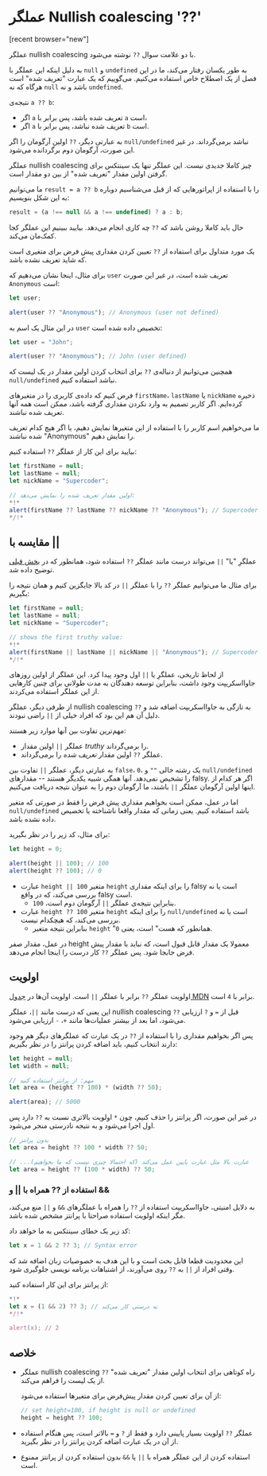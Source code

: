 # عملگر Nullish coalescing '??'

[recent browser="new"]

عملگر nullish coalescing با دو علامت سوال `??` نوشته می‌شود.

به دلیل اینکه این عملگر با `null` و `undefined` به طور یکسان رفتار می‌کند، ما در این فصل از یک اصطلاح خاص استفاده می‌کنیم. می‌گوییم که یک عبارت "تعریف شده" است هرگاه که نه `null` باشد و نه `undefined`.

نتیجه‌ی `a ?? b`:
- اگر `a` تعریف شده باشد، پس برابر با `a` است،
- اگر `a` تعریف شده نباشد، پس برابر با `b` است.

به عبارتی دیگر، `??` اولین آرگومان را اگر `null/undefined` نباشد برمی‌گرداند. در غیر این صورت، آرگومان دوم برگردانده می‌شود.

عملگر nullish coalescing چیز کاملا جدیدی نیست. این عملگر تنها یک سینتکس برای گرفتن اولین مقدار "تعریف شده" از بین دو مقدار است.

ما می‌توانیم `result = a ?? b` را با استفاده از اپراتورهایی که از قبل می‌شناسیم دوباره به این شکل بنویسیم:

```js
result = (a !== null && a !== undefined) ? a : b;
```

حال باید کاملا روشن باشد که `??` چه کاری انجام می‌دهد. بیایید ببینیم این عملگر کجا کمک‌مان می‌کند.

یک مورد متداول برای استفاده از `??` تعیین کردن مقداری پیش فرض برای متغیری است که شاید تعریف نشده باشد.

برای مثال، اینجا نشان می‌دهیم که `user` تعریف شده است، در غیر این صورت `Anonymous` است:

```js run
let user;

alert(user ?? "Anonymous"); // Anonymous (user not defined)
```

در این مثال یک اسم به `user` تخصیص داده شده است:

```js run
let user = "John";

alert(user ?? "Anonymous"); // John (user defined)
```

همچنین می‌توانیم از دنباله‌ی `??` برای انتخاب کردن اولین مقدار در یک لیست که `null/undefined` نباشد استفاده کنیم.

فرض کنیم که داده‌ی کاربری را در متغیرهای `firstName`، `lastName` یا `nickName` ذخیره کرده‌ایم. اگر کاربر تصمیم به وارد نکردن مقداری گرفته باشد، ممکن است همه آنها تعریف شده نباشند.

ما می‌خواهیم اسم کاربر را با استفاده از این متغیرها نمایش دهیم، یا اگر هیچ کدام تعریف شده نباشند "Anonymous" را نمایش  دهیم.

بیایید برای این کار از عملگر `??` استفاده کنیم:

```js run
let firstName = null;
let lastName = null;
let nickName = "Supercoder";

// اولین مقدار تعریف شده را نمایش می‌دهد:
*!*
alert(firstName ?? lastName ?? nickName ?? "Anonymous"); // Supercoder
*/!*
```

## مقایسه با ||

عملگرِ "یا" `||` می‌تواند درست مانند عملگر `??` استفاده شود، همانطور که در [بخش قبلی](info:logical-operators#or-finds-the-first-truthy-value) توضیح داده شد.

برای مثال ما می‌توانیم عملگر `??` را با عملگر `||` در کد بالا جایگزین کنیم و همان نتیجه را بگیریم:

```js run
let firstName = null;
let lastName = null;
let nickName = "Supercoder";

// shows the first truthy value:
*!*
alert(firstName || lastName || nickName || "Anonymous"); // Supercoder
*/!*
```

از لحاظ تاریخی، عملگرِ یا `||` اول وجود پیدا کرد. این عملگر از اولین روزهای جاوااسکریپت وجود داشت، بنابراین توسعه دهندگان به مدت طولانی برای چنین کارهایی از این عملگر استفاده می‌کردند.

از طرفی دیگر، عملگر nullish coalescing `??` به تازگی به جاوااسکریپت اضافه شد و دلیل آن هم این بود که افراد خیلی از `||` راضی نبودند.

مهم‌ترین تفاوت بین آنها موارد زیر هستند:
- عملگر `||` اولین مقدار *truthy* را برمی‌گرداند.
- عملگر `??` اولین مقدار *تعریف شده* را برمی‌گرداند.

به عبارتی دیگر، عملگر `||` تفاوت بین `false`، `0`، یک رشته خالی `""` و `null/undefined` را تشخیص نمی‌دهد. آنها همگی شبیه یکدیگر هستند -- مقدارهای falsy. اگر هر کدام از اینها اولین آرگومان عملگر `||` باشند، ما آرگومان دوم را به عنوان نتیجه دریافت می‌کنیم.

اما در عمل، ممکن است بخواهیم مقداری پیش فرض را فقط در صورتی که متغیر `null/undefined` باشد استفاده کنیم. یعنی زمانی که مقدار واقعا ناشناخته یا تخصیص داده نشده باشد.

برای مثال، کد زیر را در نظر بگیرید:

```js run
let height = 0;

alert(height || 100); // 100
alert(height ?? 100); // 0
```

- عبارت `height || 100` متغیر `height` را برای اینکه مقداری falsy است یا نه بررسی می‌کند، که در واقع falsy است.
    - بنابراین نتیجه‌ی عملگر `||` آرگومان دوم است، `100`.
- عبارت `height ?? 100` متغیر `height` را برای اینکه `null/undefined` است یا نه بررسی می‌کند، که هیچکدام نیست.
    - بنابراین نتیجه متغیر `height` "همانطور که هست" است، یعنی `0`.

در عمل، مقدار صفر height معمولا یک مقدار قابل قبول است، که نباید با مقدار پیش فرض جابجا شود. پس عملگر `??` کار درست را اینجا انجام می‌دهد.

## اولویت

اولویت عملگر `??` برابر با عملگر `||` است. اولویت آن‌ها در [جدول MDN](https://developer.mozilla.org/en-US/docs/Web/JavaScript/Reference/Operators/Operator_Precedence#Table) برابر با `4` است.

این یعنی که درست مانند `||`، عملگر nullish coalescing `??` قبل از `=` و `?` ارزیابی می‌شود، اما بعد از بیشتر عملیات‌ها مانند `+`، `-` ارزیابی می‌شود.

پس اگر بخواهیم مقداری را با استفاده از `??` در یک عبارت که عملگرهای دیگر هم وجود دارند انتخاب کنیم، باید اضافه کردن پرانتز را در نظر بگیریم:

```js run
let height = null;
let width = null;

// مهم: از پرانتز استفاده کنید
let area = (height ?? 100) * (width ?? 50);

alert(area); // 5000
```

در غیر این صورت، اگر پرانتز را حذف کنیم، چون `*` اولویت بالاتری نسبت به `??` دارد پس اول اجرا می‌شود و به نتیجه نادرستی منجر می‌شود.

```js
// بدون پرانتز
let area = height ?? 100 * width ?? 50;

// ...عبارت بالا مثل عبارت پایین عمل می‌کند (که احتمالا چیزی نیست که ما بخواهیم)
let area = height ?? (100 * width) ?? 50;
```

### استفاده از ?? همراه با || و &&

به دلایل امنیتی، جاوااسکریپت استفاده از `??` را همراه با عملگرهای `&&` و `||` منع می‌کند، مگر اینکه اولویت استفاده صراحتا با پرانتز مشخص شده باشد.

کد زیر یک خطای سینتکس به ما خواهد داد:

```js run
let x = 1 && 2 ?? 3; // Syntax error
```

این محدودیت قطعا قابل بحث است و با این هدف به خصوصیات زبان اضافه شد که وقتی افراد از `||` به `??` روی می‌آورند، از اشتباهات برنامه نویسی جلوگیری شود.

از پرانتز برای این کار استفاده کنید:

```js run
*!*
let x = (1 && 2) ?? 3; // به درستی کار می‌کند
*/!*

alert(x); // 2
```

## خلاصه

- عملگر nullish coalescing `??` راه کوتاهی برای انتخاب اولین مقدار "تعریف شده" از یک لیست را فراهم می‌کند.

  از آن برای تعیین کردن مقدار پیش‌فرض برای متغیرها استفاده می‌شود:

  ```js
  // set height=100, if height is null or undefined
  height = height ?? 100;
  ```

- عملگر `??` اولویت بسیار پایینی دارد و فقط از `?` و `=` بالاتر است، پس هنگام استفاده از آن در یک عبارت اضافه کردن پرانتز را در نظر بگیرید.
- استفاده کردن از این عملگر همراه با `||` یا `&&` بدون استفاده کردن از پرانتز ممنوع است.

